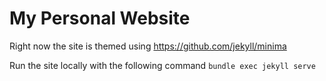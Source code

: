 # My Personal Website

Right now the site is themed using https://github.com/jekyll/minima

Run the site locally with the following command `bundle exec jekyll serve`